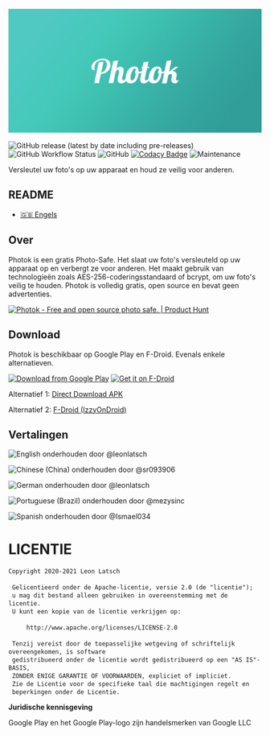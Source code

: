 ![Photok](fastlane/metadata/android/en-US/images/featureGraphic.jpg)

![GitHub release (latest by date including pre-releases)](https://img.shields.io/github/v/release/leonlatsch/Photok?include_prereleases&label=versie)
![GitHub Workflow Status](https://img.shields.io/github/workflow/status/leonlatsch/Photok/Android%20Build%20CI)
![GitHub](https://img.shields.io/github/license/leonlatsch/Photok)
[![Codacy Badge](https://app.codacy.com/project/badge/Grade/9421dd34de7f42c8b8048d60a09ab5bd)](https://www.codacy.com/gh/leonlatsch/Photok/dashboard?utm_source=github.com&amp;utm_medium=referral&amp;utm_content=leonlatsch/Photok&amp;utm_campaign=Badge_Grade)
![Maintenance](https://img.shields.io/maintenance/yes/2021)

Versleutel uw foto's op uw apparaat en houd ze veilig voor anderen.

## README
- [🇬🇧 Engels](README.md)

## Over
Photok is een gratis Photo-Safe. Het slaat uw foto's versleuteld op uw apparaat op en verbergt ze voor anderen.
Het maakt gebruik van technologieën zoals AES-256-coderingsstandaard of bcrypt, om uw foto's veilig te houden.
Photok is volledig gratis, open source en bevat geen advertenties. 

<a href="https://www.producthunt.com/posts/photok?utm_source=badge-featured&utm_medium=badge&utm_souce=badge-photok" target="_blank">
    <img src="https://i.ibb.co/SrCVtSF/product-hunt.png" alt="Photok - Free and open source photo safe. | Product Hunt" width="250" height="54" />
</a>

## Download
Photok is beschikbaar op Google Play en F-Droid. Evenals enkele alternatieven. 

[<img src="https://play.google.com/intl/en_us/badges/images/generic/en_badge_web_generic.png" 
      alt="Download from Google Play" 
      height="80">](https://play.google.com/store/apps/details?id=dev.leonlatsch.photok)
[<img src="https://f-droid.org/badge/get-it-on.png"
      alt="Get it on F-Droid"
      height="80">](https://f-droid.org/packages/dev.leonlatsch.photok/)
      
Alternatief 1: [Direct Download APK](https://github.com/leonlatsch/Photok/releases/latest)

Alternatief 2: [F-Droid (IzzyOnDroid)](https://apt.izzysoft.de/fdroid/index/apk/dev.leonlatsch.photok)

## Vertalingen
<!-- BEGIN-VERTALINGEN -->
![English](https://img.shields.io/badge/English-100%25-brightgreen)
onderhouden door @leonlatsch

![Chinese (China)](https://img.shields.io/badge/Chinese%20(China)-100%25-brightgreen)
onderhouden door @sr093906

![German](https://img.shields.io/badge/German-100%25-brightgreen)
onderhouden door @leonlatsch

![Portuguese (Brazil)](https://img.shields.io/badge/Portuguese%20(Brazil)-100%25-brightgreen)
onderhouden door @mezysinc

![Spanish](https://img.shields.io/badge/Spanish-100%25-brightgreen)
onderhouden door @Ismael034


<!-- EINDVERTALINGEN -->

LICENTIE
=======
    Copyright 2020-2021 Leon Latsch

     Gelicentieerd onder de Apache-licentie, versie 2.0 (de "licentie");
     u mag dit bestand alleen gebruiken in overeenstemming met de licentie.
     U kunt een kopie van de licentie verkrijgen op:

         http://www.apache.org/licenses/LICENSE-2.0

     Tenzij vereist door de toepasselijke wetgeving of schriftelijk overeengekomen, is software
     gedistribueerd onder de licentie wordt gedistribueerd op een "AS IS"-BASIS,
     ZONDER ENIGE GARANTIE OF VOORWAARDEN, expliciet of impliciet.
     Zie de Licentie voor de specifieke taal die machtigingen regelt en
     beperkingen onder de Licentie. 


**Juridische kennisgeving**

Google Play en het Google Play-logo zijn handelsmerken van Google LLC 
